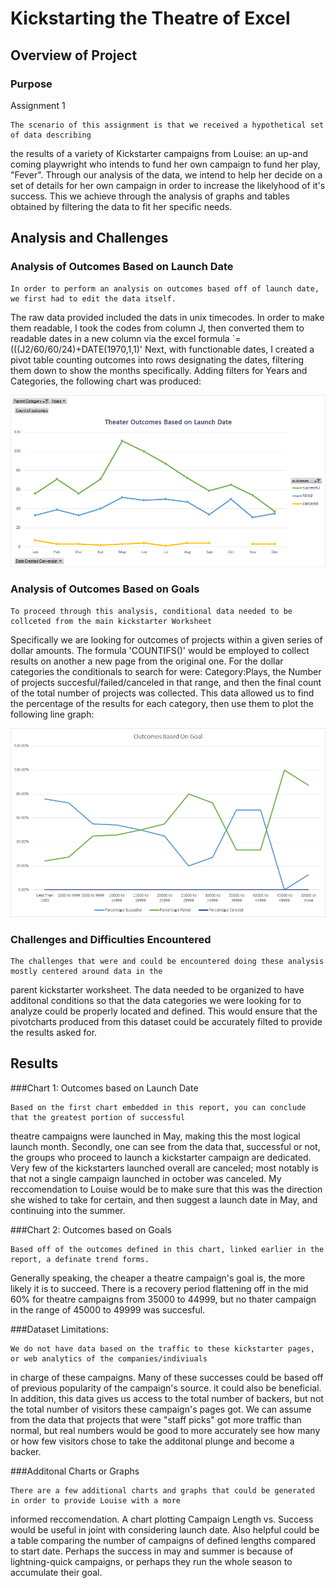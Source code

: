 # Kickstarting the Theatre of Excel

## Overview of Project

### Purpose
Assignment 1

    The scenario of this assignment is that we received a hypothetical set of data describing
  the results of a variety of Kickstarter campaigns from Louise: an up-and coming playwright who intends to fund her own campaign
to fund her play, "Fever". Through our analysis of the data, we intend to help her decide on a set of details for
her own campaign in order to increase the likelyhood of it's success. This we achieve through the analysis of graphs
and tables obtained by filtering the data to fit her specific needs.

## Analysis and Challenges

### Analysis of Outcomes Based on Launch Date


	In order to perform an analysis on outcomes based off of launch date, we first had to edit the data itself.
The raw data provided included the dats in unix timecodes. In order to make them readable, I took the codes from
column J, then converted them to readable dates in a new column via the excel formula `=(((J2/60/60/24)+DATE(1970,1,1)'
	Next, with functionable dates, I created a pivot table counting outcomes into rows designating the dates,
filtering them down to show the months specifically. Adding filters for Years and Categories, the following chart
was produced:

![Chart of Outcomes vs Launch Date](https://github.com/Jelsik/kickstarter-analysis/blob/main/Theater_Outcomes_vs_launch.png)

### Analysis of Outcomes Based on Goals


	To proceed through this analysis, conditional data needed to be collceted from the main kickstarter Worksheet
Specifically we are looking for outcomes of projects within a given series of dollar amounts. The formula 'COUNTIFS()'
would be employed to collect results on another a new page from the original one. For the dollar categories the conditionals
to search for were: Category:Plays, the Number of projects succesful/failed/canceled in that range, and then the final
count of the total number of projects was collected.
	This data allowed us to find the percentage of the results for each category, then use them to plot the following
line graph:

![Chart of Outcomes vs Goals](https://github.com/Jelsik/kickstarter-analysis/blob/main/Outcomes_vs_Goals.png)

### Challenges and Difficulties Encountered


	The challenges that were and could be encountered doing these analysis mostly centered around data in the
parent kickstarter worksheet. The data needed to be organized to have additonal conditions so that the data categories
we were looking for to analyze could be properly located and defined. This would ensure that the pivotcharts produced
from this dataset could be accurately filted to provide the results asked for.

## Results

###Chart 1: Outcomes based on Launch Date


	Based on the first chart embedded in this report, you can conclude that the greatest portion of successful
theatre campaigns were launched in May, making this the most logical launch month. Secondly, one can see from the data that,
successful or not, the groups who proceed to launch a kickstarter campaign are dedicated. Very few of the kickstarters
launched overall are canceled; most notably is that not a single campaign launched in october was canceled.
	My reccomendation to Louise would be to make sure that this was the direction she wished to take for certain,
and then suggest a launch date in May, and continuing into the summer.

###Chart 2: Outcomes based on Goals


	Based off of the outcomes defined in this chart, linked earlier in the report, a definate trend forms.
Generally speaking, the cheaper a theatre campaign's goal is, the more likely it is to succeed. There is a recovery
period flattening off in the mid 60% for theatre campaigns from 35000 to 44999, but no thater campaign in the range
of 45000 to 49999 was succesful.

###Dataset Limitations:


	We do not have data based on the traffic to these kickstarter pages, or web analytics of the companies/indiviuals
in charge of these campaigns. Many of these successes could be based off of previous popularity of the campaign's source.
it could also be beneficial. In addition, this data gives us access to the total number of backers, but not the total
number of visitors these campaign's pages got. We can assume from the data that projects that were "staff picks" got
more traffic than normal, but real numbers would be good to more accurately see how many or how few visitors chose to
take the additonal plunge and become a backer.

###Additonal Charts or Graphs

	There are a few additional charts and graphs that could be generated in order to provide Louise with a more
informed reccomendation. A chart plotting Campaign Length vs. Success would be useful in joint with considering launch
date. Also helpful could be a table comparing the number of campaigns of defined lengths compared to start date. Perhaps
the success in may and summer is because of lightning-quick campaigns, or perhaps they run the whole season to accumulate
their goal.

